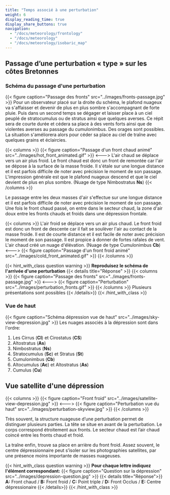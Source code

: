 ```yaml
---
title: "Temps associé à une perturbation"
weight: 6
display_reading_time: true
display_share_buttons: true
navigation:
  - "/docs/meteorology/frontology"
  - "/docs/meteorology"
  - "/docs/meteorology/isobaric_map"
---
```

## Passage d’une perturbation « type » sur les côtes Bretonnes
### Schéma du passage d'une perturbation
{{< figure caption="Passage des fronts" src="../images/fronts-passage.jpg" >}}
Pour un observateur placé sur la droite du schéma, le plafond nuageux va s'affaisser et devenir de plus en plus sombre s'accompagnant de forte pluie.
Puis dans un second temps se dégager et laisser place à un ciel peuplé de stratocumulus ou de stratus ainsi que quelques averses.
Ce répit sera de courte durée et cédera sa place à des vents forts ainsi que de violentes averses au passage du cumulonimbus. Des orages sont possibles.
La situation s'améliorera alors pour céder sa place au ciel de traîne avec quelques grains et éclaircies.

{{< columns >}}
{{< figure caption="Passage d'un front chaud animé" src="../images/hot_front_animated.gif" >}}
<--->
L'air chaud se déplace vers un air plus froid.
Le front chaud est donc un front de remontée car l'air se dépose à la surface de la masse froide.
Il s'étale sur une longue distance et il est parfois difficile de noter avec précision le moment de son passage.
L'impression générale est que le plafond nuageux descend et que le ciel devient de plus en plus sombre. (Nuage de type Nimbostratus **Ns**)
{{< /columns >}}

Le passage entre les deux masses d'air s'effectue sur une longue distance et il est parfois difficile de noter avec précision le moment de son passage.
Une fois le front chaud passé, on entre dans le secteur chaud, la zone d'air doux entre les fronts chauds et froids dans une dépression frontale.

{{< columns >}}
L'air froid se déplace vers un air plus chaud.
Le front froid est donc un front de descente car il fait se soulèver l'air au contact de la masse froide.
Il est de courte distance et il est facile de noter avec précision le moment de son passage.
Il est propice à donner de fortes rafales de vent.
L'air chaud créé un nuage d'élévation. (Nuage de type Cumulonimbus **Cb**)
<--->
{{< figure caption="Passage d'un front froid animé" src="../images/cold_front_animated.gif" >}}
{{< /columns >}}

{{< hint_with_class question warning >}}
**Reproduisez le schéma de l'arrivée d'une perturbation**
{{< details title="Réponse" >}}
{{< columns >}}
{{< figure caption="Passage des fronts" src="../images/fronts-passage.jpg" >}}
<--->
{{< figure caption="Perturbation" src="../images/perturbation_fronts.gif" >}}
{{< /columns >}}
Plusieurs présentations sont possibles
{{< /details>}}
{{< /hint_with_class >}}

### Vue de haut
{{< figure caption="Schéma dépression vue de haut" src="../images/sky-view-depression.jpg" >}}
Les nuages associés à la dépression sont dans l'ordre:

1. Les Cirrus (**CI**) et Cirostatus (**CS**)
2. Altostratus (**As**)
3. Nimbostratus (**Ns**)
4. Stratocumulus (**Sc**) et Stratus (**St**)
5. Cumulonimbus (**Cb**)
6. Altocumulus (**Ac**) et Altostratus (**As**)
7. Cumulus (**Cu**)

## Vue satellite d'une dépression
{{< columns >}}
{{< figure caption="Front froid" src="../images/satellite-view-depression.jpg" >}}
<--->
{{< figure caption="Perturbation vue du haut" src="../images/perturbation-skyview.jpg" >}}
{{< /columns >}}

Très souvent, la structure nuageuse d’une perturbation permet de distinguer plusieurs parties. La tête se situe en avant de la perturbation.
Le corps correspond étroitement aux fronts. Le secteur chaud est l’air chaud coincé entre les fronts chaud et froid.

La traîne enfin, trouve sa place en arrière du front froid.
Assez souvent, le centre dépressionnaire peut s’isoler sur les photographies satellites, par une présence moins importante de masses nuageuses.

{{< hint_with_class question warning >}}
**Pour chaque lettre indiquez l'élément correspondant:**
{{< figure caption="Question sur la dépression" src="../images/depression-question.jpg" >}}
{{< details title="Réponse">}}
**A:** Front chaud / **B:** Front froid / **C:** Point triple / **D:** Front Occlus / **E:** Centre dépressionaire
{{< /details>}}
{{< /hint_with_class >}}
